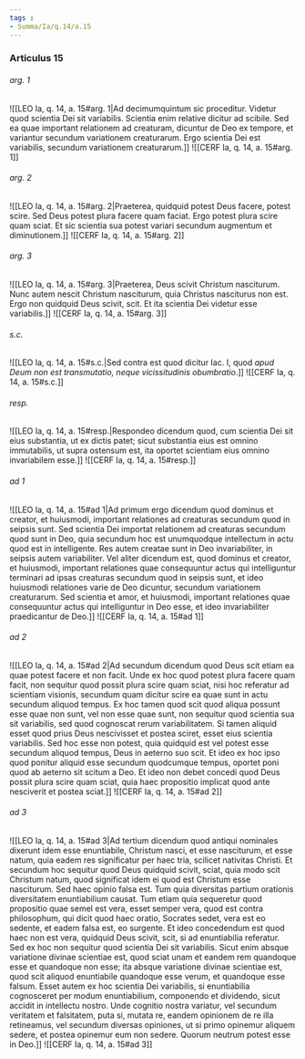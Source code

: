 ```yaml
---
tags : 
- Summa/Ia/q.14/a.15
---
```


### Articulus 15

###### arg. 1
![[LEO Ia, q. 14, a. 15#arg. 1|Ad decimumquintum sic proceditur. Videtur quod scientia Dei sit variabilis. Scientia enim relative dicitur ad scibile. Sed ea quae important relationem ad creaturam, dicuntur de Deo ex tempore, et variantur secundum variationem creaturarum. Ergo scientia Dei est variabilis, secundum variationem creaturarum.]]
![[CERF Ia, q. 14, a. 15#arg. 1]]

###### arg. 2
![[LEO Ia, q. 14, a. 15#arg. 2|Praeterea, quidquid potest Deus facere, potest scire. Sed Deus potest plura facere quam faciat. Ergo potest plura scire quam sciat. Et sic scientia sua potest variari secundum augmentum et diminutionem.]]
![[CERF Ia, q. 14, a. 15#arg. 2]]

###### arg. 3
![[LEO Ia, q. 14, a. 15#arg. 3|Praeterea, Deus scivit Christum nasciturum. Nunc autem nescit Christum nasciturum, quia Christus nasciturus non est. Ergo non quidquid Deus scivit, scit. Et ita scientia Dei videtur esse variabilis.]]
![[CERF Ia, q. 14, a. 15#arg. 3]]

###### s.c.
![[LEO Ia, q. 14, a. 15#s.c.|Sed contra est quod dicitur Iac. I, quod *apud Deum non est transmutatio, neque vicissitudinis obumbratio*.]]
![[CERF Ia, q. 14, a. 15#s.c.]]

###### resp.
![[LEO Ia, q. 14, a. 15#resp.|Respondeo dicendum quod, cum scientia Dei sit eius substantia, ut ex dictis patet; sicut substantia eius est omnino immutabilis, ut supra ostensum est, ita oportet scientiam eius omnino invariabilem esse.]]
![[CERF Ia, q. 14, a. 15#resp.]]

###### ad 1
![[LEO Ia, q. 14, a. 15#ad 1|Ad primum ergo dicendum quod dominus et creator, et huiusmodi, important relationes ad creaturas secundum quod in seipsis sunt. Sed scientia Dei importat relationem ad creaturas secundum quod sunt in Deo, quia secundum hoc est unumquodque intellectum in actu quod est in intelligente. Res autem creatae sunt in Deo invariabiliter, in seipsis autem variabiliter. Vel aliter dicendum est, quod dominus et creator, et huiusmodi, important relationes quae consequuntur actus qui intelliguntur terminari ad ipsas creaturas secundum quod in seipsis sunt, et ideo huiusmodi relationes varie de Deo dicuntur, secundum variationem creaturarum. Sed scientia et amor, et huiusmodi, important relationes quae consequuntur actus qui intelliguntur in Deo esse, et ideo invariabiliter praedicantur de Deo.]]
![[CERF Ia, q. 14, a. 15#ad 1]]

###### ad 2
![[LEO Ia, q. 14, a. 15#ad 2|Ad secundum dicendum quod Deus scit etiam ea quae potest facere et non facit. Unde ex hoc quod potest plura facere quam facit, non sequitur quod possit plura scire quam sciat, nisi hoc referatur ad scientiam visionis, secundum quam dicitur scire ea quae sunt in actu secundum aliquod tempus. Ex hoc tamen quod scit quod aliqua possunt esse quae non sunt, vel non esse quae sunt, non sequitur quod scientia sua sit variabilis, sed quod cognoscat rerum variabilitatem. Si tamen aliquid esset quod prius Deus nescivisset et postea sciret, esset eius scientia variabilis. Sed hoc esse non potest, quia quidquid est vel potest esse secundum aliquod tempus, Deus in aeterno suo scit. Et ideo ex hoc ipso quod ponitur aliquid esse secundum quodcumque tempus, oportet poni quod ab aeterno sit scitum a Deo. Et ideo non debet concedi quod Deus possit plura scire quam sciat, quia haec propositio implicat quod ante nesciverit et postea sciat.]]
![[CERF Ia, q. 14, a. 15#ad 2]]

###### ad 3
![[LEO Ia, q. 14, a. 15#ad 3|Ad tertium dicendum quod antiqui nominales dixerunt idem esse enuntiabile, Christum nasci, et esse nasciturum, et esse natum, quia eadem res significatur per haec tria, scilicet nativitas Christi. Et secundum hoc sequitur quod Deus quidquid scivit, sciat, quia modo scit Christum natum, quod significat idem ei quod est Christum esse nasciturum. Sed haec opinio falsa est. Tum quia diversitas partium orationis diversitatem enuntiabilium causat. Tum etiam quia sequeretur quod propositio quae semel est vera, esset semper vera, quod est contra philosophum, qui dicit quod haec oratio, Socrates sedet, vera est eo sedente, et eadem falsa est, eo surgente. Et ideo concedendum est quod haec non est vera, quidquid Deus scivit, scit, si ad enuntiabilia referatur. Sed ex hoc non sequitur quod scientia Dei sit variabilis. Sicut enim absque variatione divinae scientiae est, quod sciat unam et eandem rem quandoque esse et quandoque non esse; ita absque variatione divinae scientiae est, quod scit aliquod enuntiabile quandoque esse verum, et quandoque esse falsum. Esset autem ex hoc scientia Dei variabilis, si enuntiabilia cognosceret per modum enuntiabilium, componendo et dividendo, sicut accidit in intellectu nostro. Unde cognitio nostra variatur, vel secundum veritatem et falsitatem, puta si, mutata re, eandem opinionem de re illa retineamus, vel secundum diversas opiniones, ut si primo opinemur aliquem sedere, et postea opinemur eum non sedere. Quorum neutrum potest esse in Deo.]]
![[CERF Ia, q. 14, a. 15#ad 3]]

